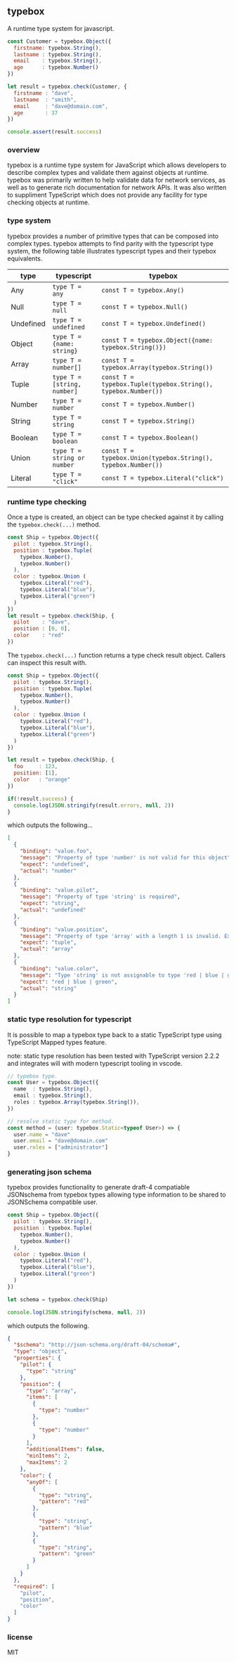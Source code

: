 ## typebox

A runtime type system for javascript.

```javascript
const Customer = typebox.Object({
  firstname: typebox.String(),
  lastname : typebox.String(),
  email    : typebox.String(),
  age      : typebox.Number()
})

let result = typebox.check(Customer, {
  firstname : "dave", 
  lastname  : "smith",
  email     : "dave@domain.com",
  age       : 37
})

console.assert(result.success)
```

### overview

typebox is a runtime type system for JavaScript which allows developers to describe complex types and validate them against objects at runtime. typebox was primarily written to help validate data for network services, as well as to generate rich documentation for network APIs. It was also written to suppliment TypeScript which does not provide any facility for type checking objects at runtime.

### type system

typebox provides a number of primitive types that can be composed into complex types. typebox attempts to find parity
with the typescript type system, the following table illustrates typescript types and their typebox equivalents.

type         | typescript                                 | typebox
---          | ---                                        | --- 
Any          | ```type T = any```                         | ```const T = typebox.Any()```               |
Null         | ```type T = null```                        | ```const T = typebox.Null()```              |
Undefined    | ```type T = undefined```                   | ```const T = typebox.Undefined()```         |
Object       | ```type T = {name: string}```              | ```const T = typebox.Object({name: typebox.String()})```    |
Array        | ```type T = number[]```                    | ```const T = typebox.Array(typebox.String())``` |
Tuple        | ```type T = [string, number]```            | ```const T = typebox.Tuple(typebox.String(), typebox.Number())``` |
Number       | ```type T = number```                      | ```const T = typebox.Number()```  |
String       | ```type T = string```                      | ```const T = typebox.String()```  |
Boolean      | ```type T = boolean```                     | ```const T = typebox.Boolean()``` |
Union        | ```type T = string or number```            | ```const T = typebox.Union(typebox.String(), typebox.Number())``` |
Literal      | ```type T = "click"```                     | ```const T = typebox.Literal("click")``` |

### runtime type checking

Once a type is created, an object can be type checked against it by calling the ```typebox.check(...)``` method.

```javascript
const Ship = typebox.Object({
  pilot : typebox.String(),
  position : typebox.Tuple(
    typebox.Number(), 
    typebox.Number()
  ),
  color : typebox.Union (
    typebox.Literal("red"), 
    typebox.Literal("blue"),
    typebox.Literal("green")
  )
})
let result = typebox.check(Ship, {
  pilot    : "dave",  
  position : [0, 0],   
  color    : "red"
})
```
The ```typebox.check(...)``` function returns a type check result object. Callers can inspect this result with.

```javascript
const Ship = typebox.Object({
  pilot : typebox.String(),
  position : typebox.Tuple(
    typebox.Number(), 
    typebox.Number()
  ),
  color : typebox.Union (
    typebox.Literal("red"), 
    typebox.Literal("blue"),
    typebox.Literal("green")
  )
})

let result = typebox.check(Ship, {
  foo     : 123, 
  position: [1],
  color   : "orange" 
})

if(!result.success) {
  console.log(JSON.stringify(result.errors, null, 2))
}
```
which outputs the following...
```json
[
  {
    "binding": "value.foo",
    "message": "Property of type 'number' is not valid for this object",
    "expect": "undefined",
    "actual": "number"
  },
  {
    "binding": "value.pilot",
    "message": "Property of type 'string' is required",
    "expect": "string",
    "actual": "undefined"
  },
  {
    "binding": "value.position",
    "message": "Property of type 'array' with a length 1 is invalid. Expect length of 2",
    "expect": "tuple",
    "actual": "array"
  },
  {
    "binding": "value.color",
    "message": "Type 'string' is not assignable to type 'red | blue | green'",
    "expect": "red | blue | green",
    "actual": "string"
  }
]
```

### static type resolution for typescript

It is possible to map a typebox type back to a static TypeScript type using TypeScript Mapped types feature. 

note: static type resolution has been tested with TypeScript version 2.2.2 and integrates will with modern typescript tooling in vscode.

```typescript
// typebox type.
const User = typebox.Object({
  name  : typebox.String(),
  email : typebox.String(),
  roles : typebox.Array(typebox.String()),
})

// resolve static type for method.
const method = (user: typebox.Static<typeof User>) => {
  user.name = "dave"
  user.email = "dave@domain.com"
  user.roles = ["administrator"]
}
```

### generating json schema

typebox provides functionality to generate draft-4 compatiable JSONschema from typebox types allowing type information
to be shared to JSONSchema compatible user.

```javascript
const Ship = typebox.Object({
  pilot : typebox.String(),
  position : typebox.Tuple(
    typebox.Number(), 
    typebox.Number()
  ),
  color : typebox.Union (
    typebox.Literal("red"), 
    typebox.Literal("blue"),
    typebox.Literal("green")
  )
})

let schema = typebox.check(Ship)

console.log(JSON.stringify(schema, null, 2))
```
which outputs the following.
```json
{
  "$schema": "http://json-schema.org/draft-04/schema#",
  "type": "object",
  "properties": {
    "pilot": {
      "type": "string"
    },
    "position": {
      "type": "array",
      "items": [
        {
          "type": "number"
        },
        {
          "type": "number"
        }
      ],
      "additionalItems": false,
      "minItems": 2,
      "maxItems": 2
    },
    "color": {
      "anyOf": [
        {
          "type": "string",
          "pattern": "red"
        },
        {
          "type": "string",
          "pattern": "blue"
        },
        {
          "type": "string",
          "pattern": "green"
        }
      ]
    }
  },
  "required": [
    "pilot",
    "position",
    "color"
  ]
}
```

### license

MIT